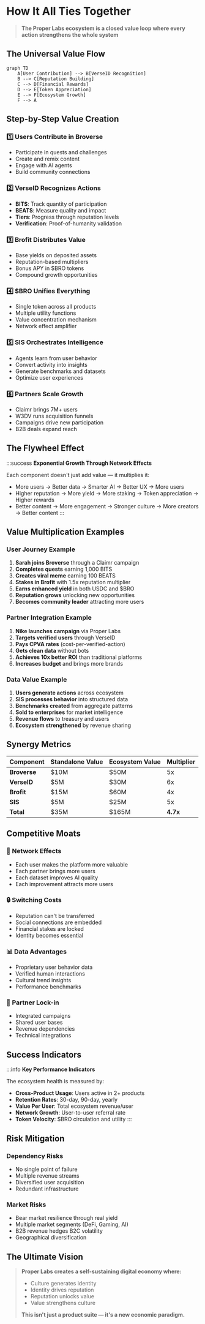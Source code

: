 # How It All Ties Together

> **The Proper Labs ecosystem is a closed value loop where every action strengthens the whole system**

## The Universal Value Flow

```mermaid
graph TD
    A[User Contribution] --> B[VerseID Recognition]
    B --> C[Reputation Building]
    C --> D[Financial Rewards]
    D --> E[Token Appreciation]
    E --> F[Ecosystem Growth]
    F --> A
```

## Step-by-Step Value Creation

### 1️⃣ Users Contribute in Broverse
- Participate in quests and challenges
- Create and remix content
- Engage with AI agents
- Build community connections

### 2️⃣ VerseID Recognizes Actions
- **BITS**: Track quantity of participation
- **BEATS**: Measure quality and impact
- **Tiers**: Progress through reputation levels
- **Verification**: Proof-of-humanity validation

### 3️⃣ Brofit Distributes Value
- Base yields on deposited assets
- Reputation-based multipliers
- Bonus APY in $BRO tokens
- Compound growth opportunities

### 4️⃣ $BRO Unifies Everything
- Single token across all products
- Multiple utility functions
- Value concentration mechanism
- Network effect amplifier

### 5️⃣ SIS Orchestrates Intelligence
- Agents learn from user behavior
- Convert activity into insights
- Generate benchmarks and datasets
- Optimize user experiences

### 6️⃣ Partners Scale Growth
- Claimr brings 7M+ users
- W3DV runs acquisition funnels
- Campaigns drive new participation
- B2B deals expand reach

## The Flywheel Effect

:::success
**Exponential Growth Through Network Effects**

Each component doesn't just add value — it multiplies it:
- More users → Better data → Smarter AI → Better UX → More users
- Higher reputation → More yield → More staking → Token appreciation → Higher rewards
- Better content → More engagement → Stronger culture → More creators → Better content
:::

## Value Multiplication Examples

### User Journey Example
1. **Sarah joins Broverse** through a Claimr campaign
2. **Completes quests** earning 1,000 BITS
3. **Creates viral meme** earning 100 BEATS
4. **Stakes in Brofit** with 1.5x reputation multiplier
5. **Earns enhanced yield** in both USDC and $BRO
6. **Reputation grows** unlocking new opportunities
7. **Becomes community leader** attracting more users

### Partner Integration Example
1. **Nike launches campaign** via Proper Labs
2. **Targets verified users** through VerseID
3. **Pays CPVA rates** (cost-per-verified-action)
4. **Gets clean data** without bots
5. **Achieves 10x better ROI** than traditional platforms
6. **Increases budget** and brings more brands

### Data Value Example
1. **Users generate actions** across ecosystem
2. **SIS processes behavior** into structured data
3. **Benchmarks created** from aggregate patterns
4. **Sold to enterprises** for market intelligence
5. **Revenue flows** to treasury and users
6. **Ecosystem strengthened** by revenue sharing

## Synergy Metrics

| Component | Standalone Value | Ecosystem Value | Multiplier |
|-----------|------------------|-----------------|------------|
| **Broverse** | $10M | $50M | 5x |
| **VerseID** | $5M | $30M | 6x |
| **Brofit** | $15M | $60M | 4x |
| **SIS** | $5M | $25M | 5x |
| **Total** | $35M | $165M | **4.7x** |

## Competitive Moats

### 🏰 Network Effects
- Each user makes the platform more valuable
- Each partner brings more users
- Each dataset improves AI quality
- Each improvement attracts more users

### 🔒 Switching Costs
- Reputation can't be transferred
- Social connections are embedded
- Financial stakes are locked
- Identity becomes essential

### 📊 Data Advantages
- Proprietary user behavior data
- Verified human interactions
- Cultural trend insights
- Performance benchmarks

### 🤝 Partner Lock-in
- Integrated campaigns
- Shared user bases
- Revenue dependencies
- Technical integrations

## Success Indicators

:::info
**Key Performance Indicators**

The ecosystem health is measured by:
- **Cross-Product Usage**: Users active in 2+ products
- **Retention Rates**: 30-day, 90-day, yearly
- **Value Per User**: Total ecosystem revenue/user
- **Network Growth**: User-to-user referral rate
- **Token Velocity**: $BRO circulation and utility
:::

## Risk Mitigation

### Dependency Risks
- No single point of failure
- Multiple revenue streams
- Diversified user acquisition
- Redundant infrastructure

### Market Risks
- Bear market resilience through real yield
- Multiple market segments (DeFi, Gaming, AI)
- B2B revenue hedges B2C volatility
- Geographical diversification

## The Ultimate Vision

> **Proper Labs creates a self-sustaining digital economy where:**
> - Culture generates identity
> - Identity drives reputation
> - Reputation unlocks value
> - Value strengthens culture
>
> **This isn't just a product suite — it's a new economic paradigm.**